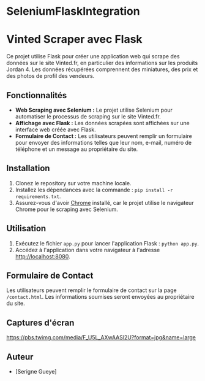# SeleniumFlaskIntegration
# Vinted Scraper avec Flask

Ce projet utilise Flask pour créer une application web qui scrape des données sur le site Vinted.fr, en particulier des informations sur les produits Jordan 4. Les données récupérées comprennent des miniatures, des prix et des photos de profil des vendeurs.

## Fonctionnalités

- **Web Scraping avec Selenium :** Le projet utilise Selenium pour automatiser le processus de scraping sur le site Vinted.fr.
- **Affichage avec Flask :** Les données scrapées sont affichées sur une interface web créée avec Flask.
- **Formulaire de Contact :** Les utilisateurs peuvent remplir un formulaire pour envoyer des informations telles que leur nom, e-mail, numéro de téléphone et un message au propriétaire du site.

## Installation

1. Clonez le repository sur votre machine locale.
2. Installez les dépendances avec la commande : `pip install -r requirements.txt`.
3. Assurez-vous d'avoir [Chrome](https://www.google.com/chrome/) installé, car le projet utilise le navigateur Chrome pour le scraping avec Selenium.

## Utilisation

1. Exécutez le fichier `app.py` pour lancer l'application Flask : `python app.py`.
2. Accédez à l'application dans votre navigateur à l'adresse [http://localhost:8080](http://localhost:8080).

## Formulaire de Contact

Les utilisateurs peuvent remplir le formulaire de contact sur la page `/contact.html`. Les informations soumises seront envoyées au propriétaire du site.

## Captures d'écran

https://pbs.twimg.com/media/F_U5L_AXwAASl2U?format=jpg&name=large

## Auteur

- [Serigne Gueye]
